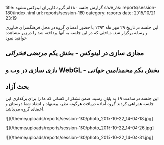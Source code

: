 title: گزارش جلسه ۱۸۰ام گروه کاربران لینوکس مشهد
save_as: reports/session-180/index.html
url: reports/session-180
category: reports
date: 2015/10/21 23:19

این جلسه در تاریخ ۲۹ مهر ماه ۱۳۹۴ با حضور اعضای گروه در محل فرهنگسرای فناوری و رسانه برگزار شد. مباحثی که در این جلسه به آنها پرداخته شد را در زیر مشاهده خواهید نمود:

## مجازی سازی در لینوکس - بخش یکم *مرتضی فخرائی*
## بازی سازی در وب و WebGL - بخش یکم *محمدامین جهانی*
## بحث آزاد

این جلسه در ساعت ۱۹ به پایان رسید. ضمن تشکر از کسانی که ما را برای برگذاری این جلسه همراهی کردند گروه آماده دریافت هرگونه نظر، پیشنهاد و انتقاد شما دوستان و اعضای گروه می‌باشد.

![](/theme/uploads/reports/session-180/photo_2015-10-22_14-04-18.jpg]

![](/theme/uploads/reports/session-180/photo_2015-10-22_14-04-26.jpg]

![](/theme/uploads/reports/session-180/photo_2015-10-22_14-04-31.jpg]
